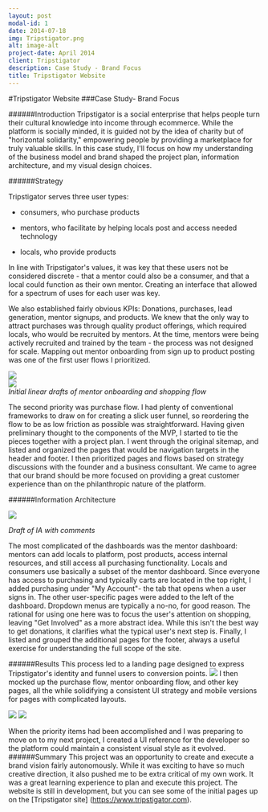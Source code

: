 ```yaml
---
layout: post
modal-id: 1
date: 2014-07-18
img: Tripstigator.png
alt: image-alt
project-date: April 2014
client: Tripstigator
description: Case Study - Brand Focus
title: Tripstigator Website
---
```


#Tripstigator Website
###Case Study- Brand Focus

######Introduction
Tripstigator is a social enterprise that helps people turn their cultural knowledge into income through ecommerce. While the platform is socially minded, it is guided not by the idea of charity but of "horizontal solidarity," empowering people by providing a marketplace for truly valuable skills. In this case study, I'll focus on how my understanding of the business model and brand shaped the project plan, information architecture, and my visual design choices.

######Strategy

Tripstigator serves three user types:

- consumers, who purchase products

- mentors, who facilitate by helping locals post and access needed technology

- locals, who provide products

In line with Tripstigator's values, it was key that these users not be considered discrete - that a mentor could also be a consumer, and that a local could function as their own mentor. Creating an interface that allowed for a spectrum of uses for each user was key.

We also established fairly obvious KPIs: Donations, purchases, lead generation, mentor signups, and products. We knew that the only way to attract purchases was through quality product offerings, which required locals, who would be recruited by mentors. At the time, mentors were being actively recruited and trained by the team - the process was not designed for scale. Mapping out mentor onboarding from sign up to product posting was one of the first user flows I prioritized.

<div class="row visualizations">
	<div class="col-md-6">
		<img src="{{site.baseurl}}/img/portfolio/onboarding-flow.png">
	</div>
	<div class="col-md-6">
		<img src="{{site.baseurl}}/img/portfolio/purchase-flow.png">
	</div>
	<div class="col-md-12 text-center">
		<i>Initial linear drafts of mentor onboarding and shopping flow</i>
	</div>
</div>



The second priority was purchase flow. I had plenty of conventional frameworks to draw on for creating a slick user funnel, so reordering the flow to be as low friction as possible was straightforward.
Having given preliminary thought to the components of the MVP, I started to tie the pieces together with a project plan. I went through the original sitemap, and listed and organized the pages that would be navigation targets in the header and footer. I then prioritized pages and flows based on strategy discussions with the founder and a business consultant. We came to agree that our brand should be more focused on providing a great customer experience than on the philanthropic nature of the platform.


######Information Architecture
<div class="row visualizations">
	<div class="col-md-8 col-md-push-2">
		<img src="{{site.baseurl}}/img/portfolio/Tripstigator-IA.png">
		<p class="text-center"><i>Draft of IA with comments</i></p>
	</div>
</div>


The most complicated of the dashboards was the mentor dashboard: mentors can add locals to platform, post products, access internal resources, and still access all purchasing functionality. Locals and consumers use basically a subset of the mentor dashboard. Since everyone has access to purchasing and typically carts are located in the top right, I added purchasing under "My Account"- the tab that opens when a user signs in. The other user-specific pages were added to the left of the dashboard.
Dropdown menus are typically a no-no, for good reason. The rational for using one here was to focus the user's attention on shopping, leaving "Get Involved" as a more abstract idea. While this isn't the best way to get donations, it clarifies what the typical user's next step is.
Finally, I listed and grouped the additional pages for the footer, always a useful exercise for understanding the full scope of the site. 

######Results
This process led to a landing page designed to express Tripstigator's identity and funnel users to conversion points.
<img src="{{site.baseurl}}/img/portfolio/Key-pages.png">
I then mocked up the purchase flow, mentor onboarding flow, and other key pages, all the while solidifying a consistent UI strategy and mobile versions for pages with complicated layouts.

<img src="{{site.baseurl}}/img/portfolio/mentor-onboarding.png">
<img src="{{site.baseurl}}/img/portfolio/Shopping.png">

When the priority items had been accomplished and I was preparing to move on to my next project, I created a UI reference for the developer so the platform could maintain a consistent visual style as it evolved.
######Summary
This project was an opportunity to create and execute a brand vision fairly autonomously. While it was exciting to have so much creative direction, it also pushed me to be extra critical of my own work. It was a great learning experience to plan and execute this project.
The website is still in development, but you can see some of the initial pages up on the [Tripstigator site]
 (https://www.tripstigator.com).